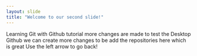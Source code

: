 ```yaml
---
layout: slide
title: "Welcome to our second slide!"
---
```

Learning Git with Github tutorial
more changes are made to test the Desktop Github
we can create more changes to be add the repositories here which is great
Use the left arrow to go back!